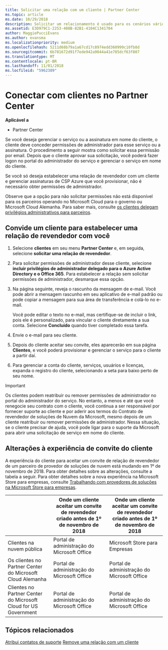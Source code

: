 ```yaml
---
title: Solicitar uma relação com um cliente | Partner Center
ms.topic: article
ms.date: 10/29/2018
description: Solicitar um relacionamento é usado para os cenários vários parceiros e vários canais. Também será útil se um cliente remover seus privilégios de administrador e você precisar restaurá-los para fornecer provisionamento ou suporte.
ms.assetid: E3D979C1-2253-408B-82B1-4104C1341704
author: MaggiePucciEvans
ms.author: evansma
ms.localizationpriority: medium
ms.openlocfilehash: 5211d68b79a1a67cd17c8974edd360999c10fb8d
ms.sourcegitcommit: 6b781672d91f7ede942a9044a41e785dcf63f807
ms.translationtype: MT
ms.contentlocale: pt-BR
ms.lasthandoff: 11/01/2018
ms.locfileid: "5962389"
---
```

# <a name="connect-with-customers-in-partner-center"></a>Conectar com clientes no Partner Center

**Aplicável a**

-  Partner Center

Se você deseja gerenciar o serviço ou a assinatura em nome do cliente, o cliente deve conceder permissões de administrador para esse serviço ou a assinatura. O procedimento a seguir mostra como solicitar essa permissão por email. Depois que o cliente aprovar sua solicitação, você poderá fazer logon no portal do administrador do serviço e gerenciar o serviço em nome do cliente. 

Se você só deseja estabelecer uma relação de revendedor com um cliente e gerenciar assinaturas de CSP Azure que você provisionar, não é necessário obter permissões de administrador.

Observe que a opção para não solicitar permissões não está disponível para os parceiros operando no Microsoft Cloud para o governo ou Microsoft Cloud Alemanha. Para saber mais, consulte [os clientes delegam privilégios administrativos para parceiros](https://docs.microsoft.com/en-us/partner-center/customers_revoke_admin_privileges).


## <a name="invite-a-customer-to-establish-a-reseller-relationship-with-you"></a>Convide um cliente para estabelecer uma relação de revendedor com você

1.  Selecione **clientes** em seu menu **Partner Center** e, em seguida, selecione **solicitar uma relação de revendedor**.

2.  Para solicitar permissões de administrador desse cliente, selecione **incluir privilégios de administrador delegado para o Azure Active Directory e o Office 365**. Para estabelecer a relação sem solicitar permissões de administrador, desmarque essa opção. 

3.  Na página seguinte, reveja o rascunho da mensagem de e-mail. Você pode abrir a mensagem rascunho em seu aplicativo de e-mail padrão ou pode copiar a mensagem para sua área de transferência e colá-lo no e-mail. 

    Você pode editar o texto no e-mail, mas certifique-se de incluir o link, pois ele é personalizado, para vincular o cliente diretamente a sua conta. Selecione **Concluído** quando tiver completado essa tarefa.

3.  Envie o e-mail para seu cliente.

5.  Depois do cliente aceitar seu convite, eles aparecerão em sua página **Clientes**, e você poderá provisionar e gerenciar o serviço para o cliente a partir daí.

 
6.  Para gerenciar a conta do cliente, serviços, usuários e licenças, expanda o registro do cliente, selecionando a seta para baixo perto de seu nome.


> [!IMPORTANT]  
> Os clientes podem reatribuir ou remover permissões de administrador no portal do administrador do serviço. No entanto, a menos e até que você renegocie seu contrato com o cliente, você continua a ser responsável por fornecer suporte ao cliente e por aderir aos termos do Contrato de revendedor de soluções de Nuvem da Microsoft, mesmo depois de um cliente reatribuir ou remover permissões de administrador. Nessa situação, se o cliente precisar de ajuda, você pode ligar para o suporte da Microsoft para abrir uma solicitação de serviço em nome do cliente.

## <a name="changes-to-the-customer-invitation-experience"></a>Alterações à experiência de convite do cliente
A experiência do cliente para aceitar um convite de relação de revendedor de um parceiro de provedor de soluções de nuvem está mudando em 1º de novembro de 2018. Para obter detalhes sobre as alterações, consulte a tabela a seguir. Para obter detalhes sobre a nova experiência na Microsoft Store para empresas, consulte [Trabalhando com provedores de soluções na Microsoft Store para empresas](https://docs.microsoft.com/en-us/microsoft-store/work-with-partner-microsoft-store-business).

|  | Onde um cliente aceitar um convite de revendedor criado antes de 1º de novembro de 2018 | Onde um cliente aceitar um convite de revendedor criado antes de 1º de novembro de 2018 |
|---------|---------|---------
| Clientes na nuvem pública | Portal de administração do Microsoft Office | Microsoft Store para Empresas |
| Os clientes no Partner Center do Microsoft Cloud Alemanha | Portal de administração do Microsoft Office | Portal de administração do Microsoft Office |
| Clientes no Partner Center do Microsoft Cloud for US Government | Portal de administração do Microsoft Office | Portal de administração do Microsoft Office |


## <a name="related-topics"></a>Tópicos relacionados

[Atribui contatos de suporte](assign-support-contacts.md)
[Remove uma relação com um cliente](remove-a-relationship.md)